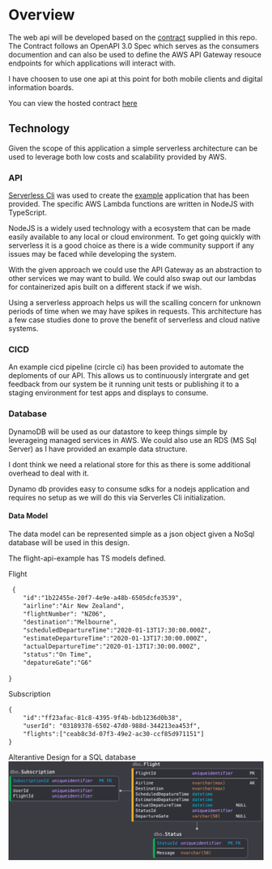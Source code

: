 # Overview
 The web api will be developed based on the [contract](flight-api-spec.yml) supplied in this repo. The Contract follows an OpenAPI 3.0 Spec which serves as the consumers documention and can also be used to define the AWS API Gateway resouce endpoints for which applications will interact with. 

 I have choosen to use one api at this point for both mobile clients and digital information boards.

 You can view the hosted contract [here](https://app.swaggerhub.com/apis/AashiqDurga/flight-api/1.0)

 ## Technology
 Given the scope of this application a simple serverless architecture can be used to leverage both low costs and scalability provided by AWS. 

 ### API
  [Serverless Cli](https://www.serverless.com/) was used to create the [example](flight-api) application that has been provided. The specific AWS Lambda functions are written in NodeJS with TypeScript.

  NodeJS is a widely used technology with a ecosystem that can be made easily available to any local or cloud environment. To get going quickly with serverless it is a good choice as there is a wide community support if any issues may be faced while developing the system. 

  With the given approach we could use the API Gateway as an abstraction to other services we may want to build. We could also swap out our lambdas for containerized apis built on a different stack if we wish.

  Using a serverless approach helps us will the scalling concern for unknown periods of time when we may have spikes in requests. This architecture has a few case studies done to prove the benefit of serverless and cloud native systems. 
 
 ### CICD
 An example cicd pipeline (circle ci) has been provided to automate the deploments of our API. 
 This allows us to continuously intergrate and get feedback from our system be it running unit tests or  publishing it to a staging environment for test apps and displays to consume.

 ### Database
 DynamoDB will be used as our datastore to keep things simple by leverageing managed services in AWS. 
 We could also use an RDS (MS Sql Server) as I have provided an example data structure. 
 
 I dont think we need a relational store for this as there is some additional overhead to deal with it. 
 
 Dynamo db provides easy to consume sdks for a nodejs application and requires no setup as we will do this via Serverles Cli initialization. 

 #### Data Model
The data model can be represented simple as a json object given a NoSql database will be used in this design.

The flight-api-example has TS models defined.

Flight
```
 {
    "id":"1b22455e-20f7-4e9e-a48b-6505dcfe3539",
    "airline":"Air New Zealand",
    "flightNumber": "NZ06",
    "destination":"Melbourne",
    "scheduledDepartureTime":"2020-01-13T17:30:00.000Z",
    "estimateDepartureTime":"2020-01-13T17:30:00.000Z",
    "actualDepartureTime":"2020-01-13T17:30:00.000Z",
    "status":"On Time",
    "depatureGate":"G6"

} 
```
Subscription
```
{
    "id":"ff23afac-81c8-4395-9f4b-bdb1236d0b38",
    "userId": "03189378-6502-47d0-988d-344213ea453f",
    "flights":["ceab8c3d-07f3-49e2-ac30-ccf85d971151"]
}
```

Alterantive Design for a SQL database
![sql-db-design](sql-db-design.png)
